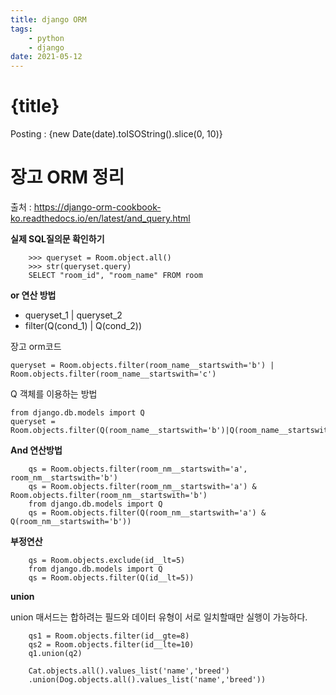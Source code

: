```yaml
---
title: django ORM
tags: 
    - python 
    - django
date: 2021-05-12
---
```

# {title}
Posting : {new Date(date).toISOString().slice(0, 10)}

<div class="markdown-body">

# 장고 ORM 정리

출처 : https://django-orm-cookbook-ko.readthedocs.io/en/latest/and_query.html

**실제 SQL질의문 확인하기**
```
    >>> queryset = Room.object.all()
    >>> str(queryset.query)
    SELECT "room_id", "room_name" FROM room
```
**or 연산 방법**

- queryset_1 | queryset_2
- filter(Q(cond_1) | Q(cond_2))

장고 orm코드

    queryset = Room.objects.filter(room_name__startswith='b') | Room.objects.filter(room_name__startswith='c')

Q 객체를 이용하는 방법

    from django.db.models import Q
    queryset = Room.objects.filter(Q(room_name__startswith='b')|Q(room_name__startswith='c'))


**And 연산방법**
```
    qs = Room.objects.filter(room_nm__startswith='a', room_nm__startswith='b')
    qs = Room.objects.filter(room_nm__startswith='a') & Room.objects.filter(room_nm__startswith='b')
    from django.db.models import Q
    qs = Room.objects.filter(Q(room_nm__startswith='a') & Q(room_nm__startswith='b'))
```

**부정연산**
```
    qs = Room.objects.exclude(id__lt=5)
    from django.db.models import Q
    qs = Room.objects.filter(Q(id__lt=5))
```

**union**

union 매서드는 합하려는 필드와 데이터 유형이 서로 일치할때만 실행이 가능하다.
```
    qs1 = Room.objects.filter(id__gte=8)
    qs2 = Room.objects.filter(id__lte=10)
    q1.union(q2)

    Cat.objects.all().values_list('name','breed')
    .union(Dog.objects.all().values_list('name','breed'))
```

</div>